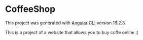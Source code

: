 # CoffeeShop

This project was generated with [Angular CLI](https://github.com/angular/angular-cli) version 16.2.3.

This is a project of a website that allows you to buy coffe online :)
